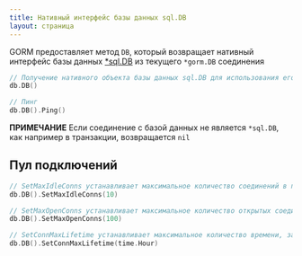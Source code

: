 ```yaml
---
title: Нативный интерфейс базы данных sql.DB
layout: страница
---
```


GORM предоставляет метод `DB`, который возвращает нативный интерфейс базы данных [*sql.DB](http://golang.org/pkg/database/sql/#DB) из текущего `*gorm.DB` соединения

```go
// Получение нативного объекта базы данных sql.DB для использования его функций
db.DB()

// Пинг
db.DB().Ping()
```

**ПРИМЕЧАНИЕ** Если соединение с базой данных не является `*sql.DB`, как например в транзакции, возвращается `nil`

## Пул подключений

```go
// SetMaxIdleConns устанавливает максимальное количество соединений в пуле соединений.
db.DB().SetMaxIdleConns(10)

// SetMaxOpenConns устанавливает максимальное количество открытых соединений к базе данных.
db.DB().SetMaxOpenConns(100)

// SetConnMaxLifetime устанавливает максимальное количество времени, за которое подключение может быть повторно использовано.
db.DB().SetConnMaxLifetime(time.Hour)
```